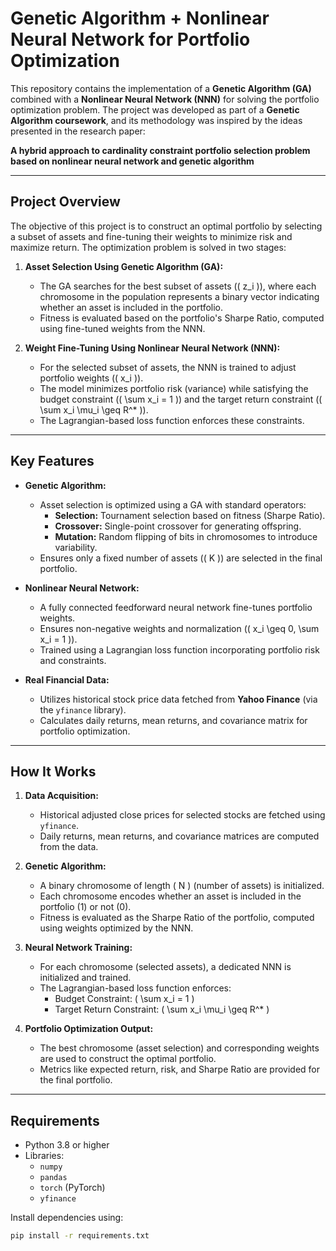 # Genetic Algorithm + Nonlinear Neural Network for Portfolio Optimization

This repository contains the implementation of a **Genetic Algorithm (GA)** combined with a **Nonlinear Neural Network (NNN)** for solving the portfolio optimization problem. The project was developed as part of a **Genetic Algorithm coursework**, and its methodology was inspired by the ideas presented in the research paper:

**A hybrid approach to cardinality constraint portfolio selection problem
based on nonlinear neural network and genetic algorithm**

---

## **Project Overview**

The objective of this project is to construct an optimal portfolio by selecting a subset of assets and fine-tuning their weights to minimize risk and maximize return. The optimization problem is solved in two stages:

1. **Asset Selection Using Genetic Algorithm (GA):**
   - The GA searches for the best subset of assets (\( z_i \)), where each chromosome in the population represents a binary vector indicating whether an asset is included in the portfolio.
   - Fitness is evaluated based on the portfolio's Sharpe Ratio, computed using fine-tuned weights from the NNN.

2. **Weight Fine-Tuning Using Nonlinear Neural Network (NNN):**
   - For the selected subset of assets, the NNN is trained to adjust portfolio weights (\( x_i \)).
   - The model minimizes portfolio risk (variance) while satisfying the budget constraint (\( \sum x_i = 1 \)) and the target return constraint (\( \sum x_i \mu_i \geq R^* \)).
   - The Lagrangian-based loss function enforces these constraints.

---

## **Key Features**

- **Genetic Algorithm:**
  - Asset selection is optimized using a GA with standard operators:
    - **Selection:** Tournament selection based on fitness (Sharpe Ratio).
    - **Crossover:** Single-point crossover for generating offspring.
    - **Mutation:** Random flipping of bits in chromosomes to introduce variability.
  - Ensures only a fixed number of assets (\( K \)) are selected in the final portfolio.

- **Nonlinear Neural Network:**
  - A fully connected feedforward neural network fine-tunes portfolio weights.
  - Ensures non-negative weights and normalization (\( x_i \geq 0, \sum x_i = 1 \)).
  - Trained using a Lagrangian loss function incorporating portfolio risk and constraints.

- **Real Financial Data:**
  - Utilizes historical stock price data fetched from **Yahoo Finance** (via the `yfinance` library).
  - Calculates daily returns, mean returns, and covariance matrix for portfolio optimization.

---

## **How It Works**

1. **Data Acquisition:**
   - Historical adjusted close prices for selected stocks are fetched using `yfinance`.
   - Daily returns, mean returns, and covariance matrices are computed from the data.

2. **Genetic Algorithm:**
   - A binary chromosome of length \( N \) (number of assets) is initialized.
   - Each chromosome encodes whether an asset is included in the portfolio (1) or not (0).
   - Fitness is evaluated as the Sharpe Ratio of the portfolio, computed using weights optimized by the NNN.

3. **Neural Network Training:**
   - For each chromosome (selected assets), a dedicated NNN is initialized and trained.
   - The Lagrangian-based loss function enforces:
     - Budget Constraint: \( \sum x_i = 1 \)
     - Target Return Constraint: \( \sum x_i \mu_i \geq R^* \)

4. **Portfolio Optimization Output:**
   - The best chromosome (asset selection) and corresponding weights are used to construct the optimal portfolio.
   - Metrics like expected return, risk, and Sharpe Ratio are provided for the final portfolio.

---

## **Requirements**

- Python 3.8 or higher
- Libraries:
  - `numpy`
  - `pandas`
  - `torch` (PyTorch)
  - `yfinance`

Install dependencies using:
```bash
pip install -r requirements.txt
